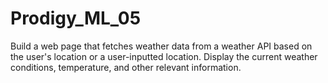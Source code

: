 # Prodigy_ML_05

Build a web page that fetches weather data from a weather API based on the user's location or a user-inputted location. Display the current weather conditions, temperature, and other relevant information.
